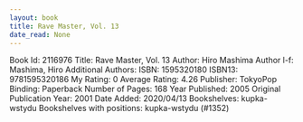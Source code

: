 ```yaml
---
layout: book
title: Rave Master, Vol. 13
date_read: None
---
```


Book Id: 2116976
Title: Rave Master, Vol. 13
Author: Hiro Mashima
Author l-f: Mashima, Hiro
Additional Authors: 
ISBN: 1595320180
ISBN13: 9781595320186
My Rating: 0
Average Rating: 4.26
Publisher: TokyoPop
Binding: Paperback
Number of Pages: 168
Year Published: 2005
Original Publication Year: 2001
Date Added: 2020/04/13
Bookshelves: kupka-wstydu
Bookshelves with positions: kupka-wstydu (#1352)

